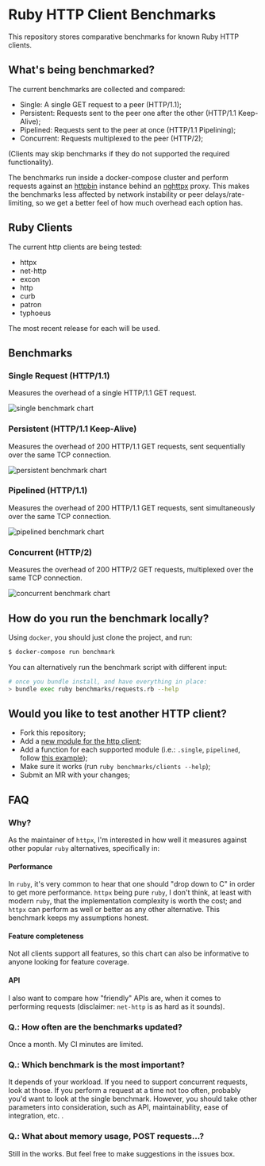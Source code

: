 # Ruby HTTP Client Benchmarks

This repository stores comparative benchmarks for known Ruby HTTP clients.

## What's being benchmarked?

The current benchmarks are collected and compared:

* Single: A single GET request to a peer (HTTP/1.1);
* Persistent: Requests sent to the peer one after the other (HTTP/1.1 Keep-Alive);
* Pipelined: Requests sent to the peer at once (HTTP/1.1 Pipelining);
* Concurrent: Requests multiplexed to the peer (HTTP/2);

(Clients may skip benchmarks if they do not supported the required functionality).

The benchmarks run inside a docker-compose cluster and perform requests against an [httpbin](https://httpbin.org/) instance behind an [nghttpx](https://nghttp2.org/documentation/nghttpx-howto.html) proxy. This makes the benchmarks less affected by network instability or peer delays/rate-limiting, so we get a better feel of how much overhead each option has.

## Ruby Clients

The current http clients are being tested:

* httpx
* net-http
* excon
* http
* curb
* patron
* typhoeus

The most recent release for each will be used.

## Benchmarks

### Single Request (HTTP/1.1)

Measures the overhead of a single HTTP/1.1 GET request.

![single benchmark chart](https://gitlab.com/os85/http-clients-benchmark/-/jobs/artifacts/master/raw/snapshots/http-single-bench.png?job=benchmark)

### Persistent (HTTP/1.1 Keep-Alive)

Measures the overhead of 200 HTTP/1.1 GET requests, sent sequentially over the same TCP connection.

![persistent benchmark chart](https://gitlab.com/os85/http-clients-benchmark/-/jobs/artifacts/master/raw/snapshots/http-persistent-bench.png?job=benchmark)

### Pipelined (HTTP/1.1)

Measures the overhead of 200 HTTP/1.1 GET requests, sent simultaneously over the same TCP connection.

![pipelined benchmark chart](https://gitlab.com/os85/http-clients-benchmark/-/jobs/artifacts/master/raw/snapshots/http-pipelined-bench.png?job=benchmark)

### Concurrent (HTTP/2)

Measures the overhead of 200 HTTP/2 GET requests, multiplexed over the same TCP connection.

![concurrent benchmark chart](https://gitlab.com/os85/http-clients-benchmark/-/jobs/artifacts/master/raw/snapshots/http-concurrent-bench.png?job=benchmark)

## How do you run the benchmark locally?

Using `docker`, you should just clone the project, and run:

```bash
$ docker-compose run benchmark
```

You can alternatively run the benchmark script with different input:

```bash
# once you bundle install, and have everything in place:
> bundle exec ruby benchmarks/requests.rb --help
```

## Would you like to test another HTTP client?


* Fork this repository;
* Add a [new module for the http client](https://gitlab.com/os85/http-clients-benchmark/-/tree/master/clients);
* Add a function for each supported module (i.e.: `.single`, `pipelined`, follow [this example](https://gitlab.com/os85/http-clients-benchmark/-/blob/master/clients/httpx.rb));
* Make sure it works (run `ruby benchmarks/clients --help`);
* Submit an MR with your changes;

## FAQ

### Why?

As the maintainer of `httpx`, I'm interested in how well it measures against other popular `ruby` alternatives, specifically in:

#### Performance

In `ruby`, it's very common to hear that one should "drop down to C" in order to get more performance. `httpx` being pure `ruby`, I don't think, at least with modern `ruby`, that the implementation complexity is worth the cost; and `httpx` can perform as well or better as any other alternative. This benchmark keeps my assumptions honest.

#### Feature completeness

Not all clients support all features, so this chart can also be informative to anyone looking for feature coverage.

#### API

I also want to compare how "friendly" APIs are, when it comes to performing requests (disclaimer: `net-http` is as hard as it sounds).

### Q.: How often are the benchmarks updated?

Once a month. My CI minutes are limited.

### Q.: Which benchmark is the most important?

It depends of your workload. If you need to support concurrent requests, look at those. If you perform a request at a time not too often, probably you'd want to look at the single benchmark. However, you should take other parameters into consideration, such as API, maintainability, ease of integration, etc. .

### Q.: What about memory usage, POST requests...?

Still in the works. But feel free to make suggestions in the issues box.
